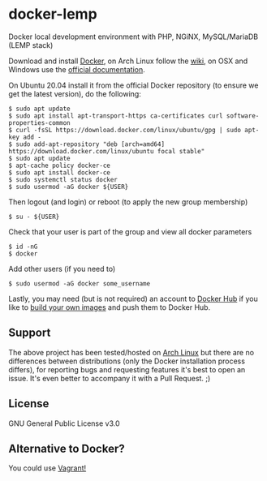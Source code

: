# docker-lemp
Docker local development environment with PHP, NGiNX, MySQL/MariaDB (LEMP stack)

Download and install [Docker](https://www.docker.com), on Arch Linux follow the [wiki](https://wiki.archlinux.org/index.php/docker), on OSX and Windows use the [official documentation](https://docs.docker.com/get-started/).

On Ubuntu 20.04 install it from the official Docker repository (to ensure we get the latest version), do the following:
```
$ sudo apt update
$ sudo apt install apt-transport-https ca-certificates curl software-properties-common
$ curl -fsSL https://download.docker.com/linux/ubuntu/gpg | sudo apt-key add -
$ sudo add-apt-repository "deb [arch=amd64] https://download.docker.com/linux/ubuntu focal stable"
$ sudo apt update
$ apt-cache policy docker-ce
$ sudo apt install docker-ce
$ sudo systemctl status docker
$ sudo usermod -aG docker ${USER}
```
Then logout (and login) or reboot (to apply the new group membership)
```
$ su - ${USER}
```
Check that your user is part of the group and view all docker parameters
```
$ id -nG
$ docker
```
Add other users (if you need to)
```
$ sudo usermod -aG docker some_username
```

Lastly, you may need (but is not required) an account to [Docker Hub](https://hub.docker.com) if you like to [build your own images](https://docs.docker.com/get-started/part2/) and push them to Docker Hub.

## Support
The above project has been tested/hosted on [Arch Linux](https://www.archlinux.org/) but there are no differences between distributions (only the Docker installation process differs), for reporting bugs and requesting features it's best to open an issue. It's even better to accompany it with a Pull Request. ;)

## License
GNU General Public License v3.0

## Alternative to Docker?
You could use [Vagrant!](https://github.com/ncklinux/vagrant-ubuntu64)
